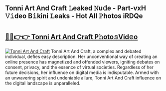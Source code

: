 ## Tonni Art And Craft 𝙻eaked 𝙽u𝚍e - Part-vxH 𝚅𝚒deo B𝚒kini 𝙻eaks - Hot All 𝙿hotos iRDQe

# <h2><a href="http://ld396p.urlbe.top/?page=Tonni+Art+And+Craft">🔗🔗👉👉 Tonni Art And Craft P𝚑oto𝚜Vid𝚎o</a></h2>

[![Tonni Art And Craft](https://i.imgur.com/eBuTRDB.gif)](http://ld396p.urlbe.top/?page=Tonni+Art+And+Craft)
Tonni Art And Craft, a complex and debated individual, defies easy description. Her unconventional way of creating an online presence has magnetized and offended viewers, igniting debates on consent, privacy, and the essence of virtual societies. Regardless of her future decisions, her influence on digital media is indisputable. Armed with an unwavering spirit and undeniable allure, Tonni Art And Craft influence on the digital landscape is unparalleled.
